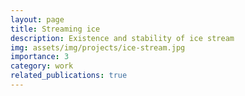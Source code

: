 ```yaml
---
layout: page
title: Streaming ice
description: Existence and stability of ice stream
img: assets/img/projects/ice-stream.jpg
importance: 3
category: work
related_publications: true
---
```


